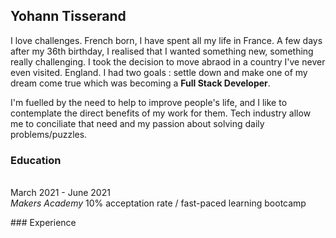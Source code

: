 ## Yohann Tisserand

I love challenges. French born, I have spent all my life in France. A few days after my 36th birthday, I realised that I wanted something new, something really challenging. I took the decision to move abraod in a country I've never even visited. England. I had two goals : settle down and make one of my dream come true which was becoming a **Full Stack Developer**. 

I'm fuelled by the need to help to improve people's life, and I like to contemplate the direct benefits of my work for them. Tech industry allow me to conciliate that need and my passion about solving daily problems/puzzles.

### Education

<br>March 2021 - June 2021</br>
*Makers Academy*
10% acceptation rate / fast-paced learning bootcamp

### Experience
